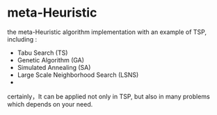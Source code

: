 # meta-Heuristic

the meta-Heuristic algorithm implementation with an example of TSP, including :
- Tabu Search (TS)
- Genetic Algorithm (GA)
- Simulated Annealing (SA)
- Large Scale Neighborhood Search (LSNS)
- 

certainly，It can be applied not only in TSP, but also in many problems which depends on your need.
